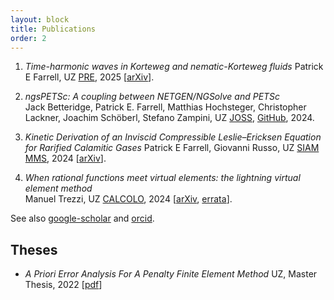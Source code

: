```yaml
---
layout: block
title: Publications
order: 2
---
```

  

  1. _Time-harmonic waves in Korteweg and nematic-Korteweg fluids_ 
Patrick E Farrell, UZ
[PRE](https://doi.org/10.1103/PhysRevE.111.035413), 2025 [[arXiv](https://arxiv.org/abs/2411.13354)].

  2. _ngsPETSc: A coupling between NETGEN/NGSolve and PETSc_  
Jack Betteridge, Patrick E. Farrell, Matthias Hochsteger, Christopher Lackner, Joachim Schöberl, Stefano Zampini, UZ
[JOSS](https://doi.org/10.21105/joss.07359), [GitHub](https://github.com/NGSolve/ngsPETSc), 2024.

  3. _Kinetic Derivation of an Inviscid Compressible Leslie–Ericksen Equation for Rarified Calamitic Gases_ 
Patrick E Farrell, Giovanni Russo, UZ
[SIAM MMS](https://doi.org/10.1137/24M1630529), 2024 [[arXiv](https://arxiv.org/abs/2312.15210)].
<!--more-->
  4. _When rational functions meet virtual elements: the lightning virtual element method_  
Manuel Trezzi, UZ
[CALCOLO](https://doi.org/10.1007/s10092-024-00585-1), 2024  [[arXiv](https://arxiv.org/pdf/2308.03560), [errata](./assets/notes/erratalightningvem.pdf)].

See also 
[google-scholar](https://scholar.google.es/citations?user=bLUNjmgAAAAJ&hl=it)
and
[orcid](https://orcid.org/0000-0002-2577-1106).

Theses
------------
  * _A Priori Error Analysis For A Penalty Finite Element Method_
UZ,  Master Thesis, 2022 [[pdf](https://repository.kaust.edu.sa/server/api/core/bitstreams/3c4a3b78-6d33-4aa7-9548-e7fda3a9bd73/content)]
